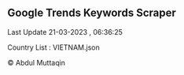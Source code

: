 

## Google Trends Keywords Scraper 
 
Last Update 21-03-2023 , 06:36:25

Country List :
VIETNAM.json



© Abdul Muttaqin 
